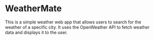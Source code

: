 # WeatherMate
This is a simple weather web app that allows users to search for the weather of a specific city. It uses the OpenWeather API to fetch weather data and displays it to the user.
